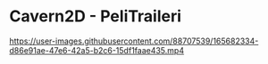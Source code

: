 # Cavern2D - PeliTraileri

https://user-images.githubusercontent.com/88707539/165682334-d86e91ae-47e6-42a5-b2c6-15df1faae435.mp4

